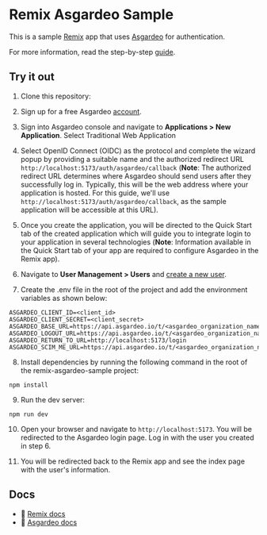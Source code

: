 # Remix Asgardeo Sample

This is a sample [Remix](https://remix.run) app that uses [Asgardeo](https://wso2.com/asgardeo/) for authentication.

For more information, read the step-by-step [guide](https://medium.com/@pabasaramahindapala/securing-remix-apps-with-asgardeo-11b204e38a30).

## Try it out

1. Clone this repository:

2. Sign up for a free Asgardeo [account](https://wso2.com/asgardeo).

3. Sign into Asgardeo console and navigate to **Applications > New Application**. Select Traditional Web Application

4. Select OpenID Connect (OIDC) as the protocol and complete the wizard popup by providing a suitable name and the authorized redirect URL `http://localhost:5173/auth/asgardeo/callback` (**Note**: The authorized redirect URL determines where Asgardeo should send users after they successfully log in. Typically, this will be the web address where your application is hosted. For this guide, we'll use `http://localhost:5173/auth/asgardeo/callback`, as the sample application will be accessible at this URL).

5. Once you create the application, you will be directed to the Quick Start tab of the created application which will guide you to integrate login to your application in several technologies (**Note**: Information available in the Quick Start tab of your app are required to configure Asgardeo in the Remix app).

6. Navigate to **User Management > Users** and [create a new user](https://wso2.com/asgardeo/docs/guides/users/manage-users/#onboard-users).

7. Create the .env file in the root of the project and add the environment variables as shown below:

```
ASGARDEO_CLIENT_ID=<client_id>
ASGARDEO_CLIENT_SECRET=<client_secret>
ASGARDEO_BASE_URL=https://api.asgardeo.io/t/<asgardeo_organization_name>
ASGARDEO_LOGOUT_URL=https://api.asgardeo.io/t/<asgardeo_organization_name>/oidc/logout
ASGARDEO_RETURN_TO_URL=http://localhost:5173/login
ASGARDEO_SCIM_ME_URL=https://api.asgardeo.io/t/<asgardeo_organization_name>/scim2/Me
```

8. Install dependencies by running the following command in the root of the remix-asgardeo-sample project:

```
npm install
```

9. Run the dev server:

```
npm run dev
```

10. Open your browser and navigate to `http://localhost:5173`. You will be redirected to the Asgardeo login page. Log in with the user you created in step 6.

11. You will be redirected back to the Remix app and see the index page with the user's information.

## Docs

- 📖 [Remix docs](https://remix.run/docs)
- 📖 [Asgardeo docs](https://wso2.com/asgardeo/docs/)
